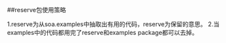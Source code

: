 ##reserve包使用策略

1.reserve为从soa.examples中抽取出有用的代码，reserve为保留的意思。
2.当examples中的代码都用完了reserve和examples package都可以去掉。